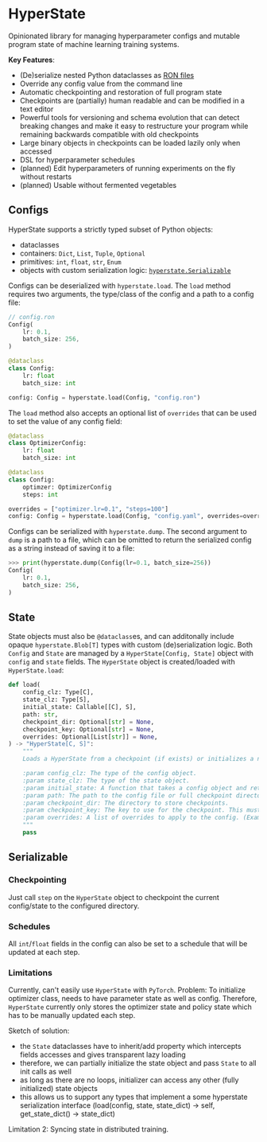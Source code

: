 # HyperState


Opinionated library for managing hyperparameter configs and mutable program state of machine learning training systems.

**Key Features**:
- (De)serialize nested Python dataclasses as [RON files](https://github.com/ron-rs/ron)
- Override any config value from the command line 
- Automatic checkpointing and restoration of full program state
- Checkpoints are (partially) human readable and can be modified in a text editor
- Powerful tools for versioning and schema evolution that can detect breaking changes and make it easy to restructure your program while remaining backwards compatible with old checkpoints
- Large binary objects in checkpoints can be loaded lazily only when accessed
- DSL for hyperparameter schedules 
- (planned) Edit hyperparameters of running experiments on the fly without restarts
- (planned) Usable without fermented vegetables

## Configs

HyperState supports a strictly typed subset of Python objects:
- dataclasses
- containers: `Dict`, `List`, `Tuple`, `Optional`
- primitives: `int`, `float`, `str`, `Enum`
- objects with custom serialization logic: [`hyperstate.Serializable`](#serializable)

Configs can be deserialized with `hyperstate.load`.
The `load` method requires two arguments, the type/class of the config and a path to a config file:

```rust
// config.ron
Config(
    lr: 0.1,
    batch_size: 256,
)
```

```python
@dataclass
class Config:
    lr: float
    batch_size: int

config: Config = hyperstate.load(Config, "config.ron")
```

The `load` method also accepts an optional list of `overrides` that can be used to set the value of any config field:

```python
@dataclass
class OptimizerConfig:
    lr: float
    batch_size: int

@dataclass
class Config:
    optimzer: OptimizerConfig
    steps: int

overrides = ["optimizer.lr=0.1", "steps=100"]
config: Config = hyperstate.load(Config, "config.yaml", overrides=overrides)
```

Configs can be serialized with `hyperstate.dump`.
The second argument to `dump` is a path to a file, which can be omitted to return the serialized config as a string instead of saving it to a file:

```python
>>> print(hyperstate.dump(Config(lr=0.1, batch_size=256))
Config(
    lr: 0.1,
    batch_size: 256,
)
```

## State

State objects must also be `@dataclass`es, and can additonally include opaque `hyperstate.Blob[T]` types with custom (de)serialization logic.
Both `Config` and `State` are managed by a `HyperState[Config, State]` object with `config` and `state` fields.
The `HyperState` object is created/loaded with `HyperState.load`:

```python
def load(
    config_clz: Type[C],
    state_clz: Type[S],
    initial_state: Callable[[C], S],
    path: str,
    checkpoint_dir: Optional[str] = None,
    checkpoint_key: Optional[str] = None,
    overrides: Optional[List[str]] = None,
) -> "HyperState[C, S]":
    """
    Loads a HyperState from a checkpoint (if exists) or initializes a new one.

    :param config_clz: The type of the config object.
    :param state_clz: The type of the state object.
    :param initial_state: A function that takes a config object and returns an initial state object.
    :param path: The path to the config file or full checkpoint directory.
    :param checkpoint_dir: The directory to store checkpoints.
    :param checkpoint_key: The key to use for the checkpoint. This must be a field of the state object (e.g. a field holding current iteration).
    :param overrides: A list of overrides to apply to the config. (Example: ["optimizer.lr=0.1"])
    """
    pass
```

## Serializable

### Checkpointing 

Just call `step` on the `HyperState` object to checkpoint the current config/state to the configured directory.

### Schedules

All `int`/`float` fields in the config can also be set to a schedule that will be updated at each step.

### Limitations

Currently, can't easily use `HyperState` with `PyTorch`.
Problem: To initialize optimizer class, needs to have parameter state as well as config.
Therefore, `HyperState` currently only stores the optimizer state and policy state which has to be manually updated each step.

Sketch of solution:
- the `State` dataclasses have to inherit/add property which intercepts fields accesses and gives transparent lazy loading
- therefore, we can partially initialize the state object and pass `State` to all init calls as well
- as long as there are no loops, initializer can access any other (fully initialized) state objects
- this allows us to support any types that implement a some hyperstate serialization interface (load(config, state, state_dict) -> self, get_state_dict() -> state_dict)

Limitation 2: Syncing state in distributed training.
